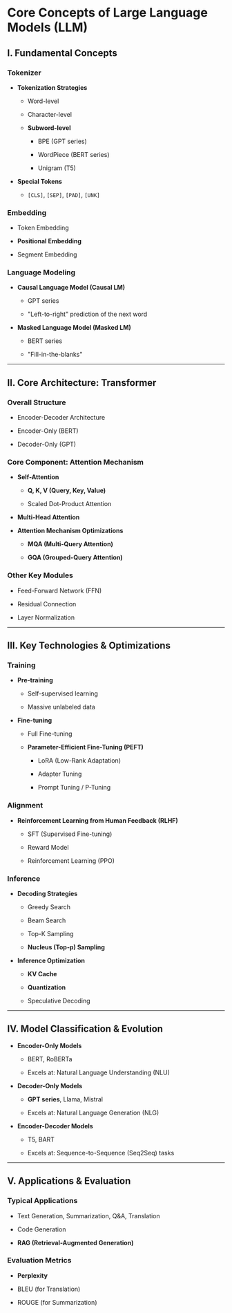 # Core Concepts of Large Language Models (LLM)

## I. Fundamental Concepts

### Tokenizer

- **Tokenization Strategies**
    
    - Word-level
        
    - Character-level
        
    - **Subword-level**
        
        - BPE (GPT series)
            
        - WordPiece (BERT series)
            
        - Unigram (T5)
            
- **Special Tokens**
    
    - `[CLS]`, `[SEP]`, `[PAD]`, `[UNK]`
        

### Embedding

- Token Embedding
    
- **Positional Embedding**
    
- Segment Embedding
    

### Language Modeling

- **Causal Language Model (Causal LM)**
    
    - GPT series
        
    - "Left-to-right" prediction of the next word
        
- **Masked Language Model (Masked LM)**
    
    - BERT series
        
    - "Fill-in-the-blanks"
        

***
## II. Core Architecture: Transformer 

### Overall Structure

- Encoder-Decoder Architecture
    
- Encoder-Only (BERT)
    
- Decoder-Only (GPT)
    

### Core Component: Attention Mechanism

- **Self-Attention**
    
    - **Q, K, V (Query, Key, Value)**
        
    - Scaled Dot-Product Attention
        
- **Multi-Head Attention**
    
- **Attention Mechanism Optimizations**
    
    - **MQA (Multi-Query Attention)**
        
    - **GQA (Grouped-Query Attention)**
        

### Other Key Modules

- Feed-Forward Network (FFN)
    
- Residual Connection
    
- Layer Normalization
    

***
## III. Key Technologies & Optimizations 

### Training

- **Pre-training**
    
    - Self-supervised learning
        
    - Massive unlabeled data
        
- **Fine-tuning**
    
    - Full Fine-tuning
        
    - **Parameter-Efficient Fine-Tuning (PEFT)**
        
        - LoRA (Low-Rank Adaptation)
            
        - Adapter Tuning
            
        - Prompt Tuning / P-Tuning
            

### Alignment

- **Reinforcement Learning from Human Feedback (RLHF)**
    
    - SFT (Supervised Fine-tuning)
        
    - Reward Model
        
    - Reinforcement Learning (PPO)
        

### Inference

- **Decoding Strategies**
    
    - Greedy Search
        
    - Beam Search
        
    - Top-K Sampling
        
    - **Nucleus (Top-p) Sampling**
        
- **Inference Optimization**
    
    - **KV Cache**
        
    - **Quantization**
        
    - Speculative Decoding
        

***
## IV. Model Classification & Evolution 

- **Encoder-Only Models**
    
    - BERT, RoBERTa
        
    - Excels at: Natural Language Understanding (NLU)
        
- **Decoder-Only Models**
    
    - **GPT series**, Llama, Mistral
        
    - Excels at: Natural Language Generation (NLG)
        
- **Encoder-Decoder Models**
    
    - T5, BART
        
    - Excels at: Sequence-to-Sequence (Seq2Seq) tasks
        

***
## V. Applications & Evaluation 

### Typical Applications

- Text Generation, Summarization, Q&A, Translation
    
- Code Generation
    
- **RAG (Retrieval-Augmented Generation)**
    

### Evaluation Metrics

- **Perplexity**
    
- BLEU (for Translation)
    
- ROUGE (for Summarization)
